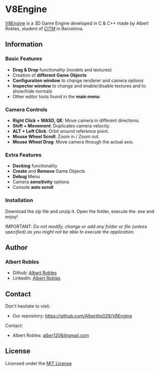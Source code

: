 # V8Engine

[V8Engine](https://github.com/Albertito029/V8Engine) is a 3D Game Engine developed in C & C++ made by Albert Robles, student of [CITM](https://www.citm.upc.edu/) in Barcelona.

## Information

### Basic Features

* **Drag & Drop** functionality (models and textures)
* Creation of **different Game Objects**
* **Configuration window** to change renderer and camera options
* **Inspector window** to change and enable/disable textures and to show/hide normals
* Other editor tools found in the **main menu** 

### Camera Controls

* **Right Click + WASD, QE**: Move camera in different directions.
* **Shift + Movement**: Duplicates camera velocity.
* **ALT + Left Click**: Orbit around reference point.
* **Mouse Wheel Scroll**: Zoom in / Zoom out.
* **Mouse Wheel Drag**: Move camera through the actual axis.

### Extra Features

* **Docking** functionality
* **Create** and **Remove** Game Objects
* **Debug** Menu
* Camera **sensitivity** options
* Console **auto scroll**

### Installation

Download the zip file and unzip it. Open the folder, execute the .exe and enjoy!

IMPORTANT: *Do not modify, change or add any folder or file (unless specified) as you might not be able to execute the application.*

## Author

### Albert Robles

- Github: [Albert Robles](https://github.com/Albertito029)
- LinkedIn: [Albert Robles](https://www.linkedin.com/in/albert-robles-munoz/)

## Contact

 Don't hesitate to visit:
 - Our repository: https://github.com/Albertito029/V8Engine 
 
 Contact:
 - Albert Robles: alber1206@gmail.com
  
## License

Licensed under the [MIT License](https://github.com/Albertito029/V8Engine/blob/master/LICENSE)
